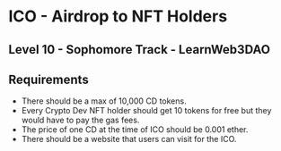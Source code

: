 # ICO - Airdrop to NFT Holders
## Level 10 - Sophomore Track - LearnWeb3DAO
## Requirements
- There should be a max of 10,000 CD tokens.
- Every Crypto Dev NFT holder should get 10 tokens for free but they would have to pay the gas fees.
- The price of one CD at the time of ICO should be 0.001 ether.
- There should be a website that users can visit for the ICO.